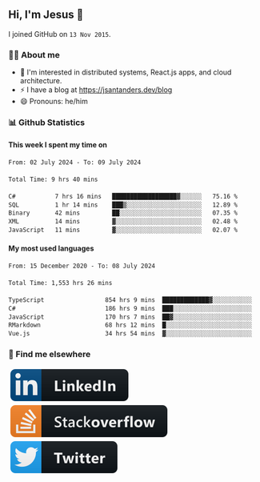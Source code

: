 ## Hi, I'm Jesus 👋

I joined GitHub on `13 Nov 2015`.

<!-- Talking about you -->

### 👨‍💻 About me

- 👦 I'm interested in distributed systems, React.js apps, and cloud architecture.
- ⚡️ I have a blog at <https://jsantanders.dev/blog>
- 😄 Pronouns: he/him

### 📊 Github Statistics

#### This week I spent my time on

<!--START_SECTION:weekly-->

```txt
From: 02 July 2024 - To: 09 July 2024

Total Time: 9 hrs 40 mins

C#           7 hrs 16 mins   ██████████████████▓░░░░░░   75.16 %
SQL          1 hr 14 mins    ███▒░░░░░░░░░░░░░░░░░░░░░   12.89 %
Binary       42 mins         ██░░░░░░░░░░░░░░░░░░░░░░░   07.35 %
XML          14 mins         ▓░░░░░░░░░░░░░░░░░░░░░░░░   02.48 %
JavaScript   11 mins         ▓░░░░░░░░░░░░░░░░░░░░░░░░   02.07 %
```

<!--END_SECTION:weekly-->

#### My most used languages

<!--START_SECTION:alltime-->

```txt
From: 15 December 2020 - To: 08 July 2024

Total Time: 1,553 hrs 26 mins

TypeScript                 854 hrs 9 mins  █████████████▓░░░░░░░░░░░   54.98 %
C#                         186 hrs 9 mins  ███░░░░░░░░░░░░░░░░░░░░░░   11.98 %
JavaScript                 170 hrs 7 mins  ██▓░░░░░░░░░░░░░░░░░░░░░░   10.95 %
RMarkdown                  68 hrs 12 mins  █░░░░░░░░░░░░░░░░░░░░░░░░   04.39 %
Vue.js                     34 hrs 54 mins  ▓░░░░░░░░░░░░░░░░░░░░░░░░   02.25 %
```

<!--END_SECTION:alltime-->

### 📢 Find me elsewhere

<p>
  <a target="_blank" href="https://linkedin.com/in/jsantanders">
    <img src="https://github.com/jsantanders/jsantanders/blob/master/img/linkedin.svg" alt="LinkedIn" style="vertical-align:top; margin:4px">
  </a>
  
  <a target="_blank" href="https://stackoverflow.com/users/7318331/jesus-santander">
    <img src="https://github.com/jsantanders/jsantanders/blob/master/img/stackoverflow.svg" alt="StackOverflow" style="vertical-align:top; margin:4px">
  </a>
  
  <a target="_blank" href="http://twitter.com/jsantanders">
    <img src="https://github.com/jsantanders/jsantanders/blob/master/img/twitter.svg" alt="Twitter" style="vertical-align:top; margin:4px">
  </a>
</p>
